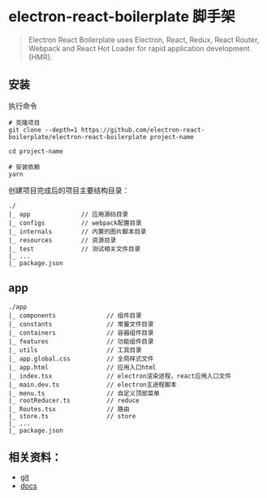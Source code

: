 # electron-react-boilerplate 脚手架

> Electron React Boilerplate uses Electron, React, Redux, React Router, Webpack and React Hot Loader for rapid application development (HMR).

## 安装

执行命令

```
# 克隆项目
git clone --depth=1 https://github.com/electron-react-boilerplate/electron-react-boilerplate project-name

cd project-name

# 安装依赖
yarn
```

创建项目完成后的项目主要结构目录：
```
./
|_ app              // 应用源码目录
|_ configs          // webpack配置目录
|_ internals        // 内置的图片脚本目录
|_ resources        // 资源目录
|_ test             // 测试相关文件目录
|_ ...
|_ package.json
```

## app

```
./app
|_ components              // 组件目录
|_ constants               // 常量文件目录
|_ containers              // 容器组件目录
|_ features                // 功能组件目录
|_ utils                   // 工具目录
|_ app.global.css          // 全局样式文件
|_ app.html                // 应用入口html
|_ index.tsx               // electron渲染进程，react应用入口文件
|_ main.dev.ts             // electron主进程脚本
|_ menu.ts                 // 自定义顶部菜单
|_ rootReducer.ts          // reduce
|_ Routes.tsx              // 路由
|_ store.ts                // store
|_ ...
|_ package.json
```

## 相关资料：

- [git](https://github.com/electron-react-boilerplate/electron-react-boilerplate)
- [docs](https://electron-react-boilerplate.js.org/docs/installation/)

